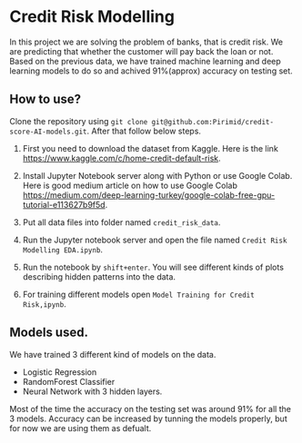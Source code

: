 # Credit Risk Modelling 

In this project we are solving the problem of banks, that is credit risk. We are predicting that whether the customer will pay back the loan or not. Based on the previous data, we have trained machine learning and deep learning models to do so and achived 91%(approx) accuracy on testing set. 

## How to use?

Clone the repository using `git clone git@github.com:Pirimid/credit-score-AI-models.git`. After that follow below steps. 


1. First you need to download the dataset from Kaggle. Here is the link https://www.kaggle.com/c/home-credit-default-risk.

2. Install Jupyter Notebook server along with Python or use Google Colab. Here is good medium article on how to use Google Colab https://medium.com/deep-learning-turkey/google-colab-free-gpu-tutorial-e113627b9f5d. 

3. Put all data files into folder named `credit_risk_data`. 

4. Run the Jupyter notebook server and open the file named `Credit Risk Modelling EDA.ipynb`. 

5. Run the notebook by `shift+enter`. You will see different kinds of plots describing hidden patterns into the data. 

6. For training different models open `Model Training for Credit Risk,ipynb`. 

## Models used. 

We have trained 3 different kind of models on the data. 
  * Logistic Regression
  * RandomForest Classifier
  * Neural Network with 3 hidden layers. 

Most of the time the accuracy on the testing set was around 91% for all the 3 models. Accuracy can be increased by tunning the models properly, but for now we are using them as defualt. 
